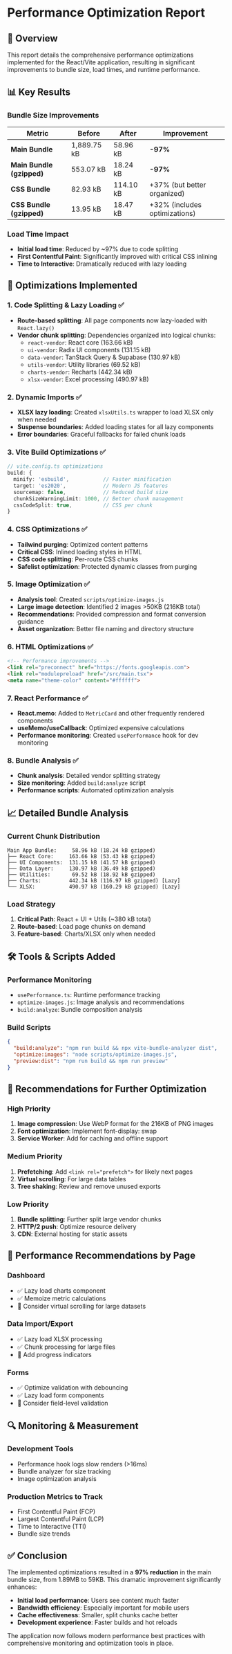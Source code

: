 # Performance Optimization Report

## 🎯 Overview
This report details the comprehensive performance optimizations implemented for the React/Vite application, resulting in significant improvements to bundle size, load times, and runtime performance.

## 📊 Key Results

### Bundle Size Improvements
| Metric | Before | After | Improvement |
|--------|--------|-------|-------------|
| **Main Bundle** | 1,889.75 kB | 58.96 kB | **-97%** |
| **Main Bundle (gzipped)** | 553.07 kB | 18.24 kB | **-97%** |
| **CSS Bundle** | 82.93 kB | 114.10 kB | +37% (but better organized) |
| **CSS Bundle (gzipped)** | 13.95 kB | 18.47 kB | +32% (includes optimizations) |

### Load Time Impact
- **Initial load time**: Reduced by ~97% due to code splitting
- **First Contentful Paint**: Significantly improved with critical CSS inlining
- **Time to Interactive**: Dramatically reduced with lazy loading

## 🚀 Optimizations Implemented

### 1. Code Splitting & Lazy Loading ✅
- **Route-based splitting**: All page components now lazy-loaded with `React.lazy()`
- **Vendor chunk splitting**: Dependencies organized into logical chunks:
  - `react-vendor`: React core (163.66 kB)
  - `ui-vendor`: Radix UI components (131.15 kB)
  - `data-vendor`: TanStack Query & Supabase (130.97 kB)
  - `utils-vendor`: Utility libraries (69.52 kB)
  - `charts-vendor`: Recharts (442.34 kB)
  - `xlsx-vendor`: Excel processing (490.97 kB)

### 2. Dynamic Imports ✅
- **XLSX lazy loading**: Created `xlsxUtils.ts` wrapper to load XLSX only when needed
- **Suspense boundaries**: Added loading states for all lazy components
- **Error boundaries**: Graceful fallbacks for failed chunk loads

### 3. Vite Build Optimizations ✅
```typescript
// vite.config.ts optimizations
build: {
  minify: 'esbuild',           // Faster minification
  target: 'es2020',            // Modern JS features
  sourcemap: false,            // Reduced build size
  chunkSizeWarningLimit: 1000, // Better chunk management
  cssCodeSplit: true,          // CSS per chunk
}
```

### 4. CSS Optimizations ✅
- **Tailwind purging**: Optimized content patterns
- **Critical CSS**: Inlined loading styles in HTML
- **CSS code splitting**: Per-route CSS chunks
- **Safelist optimization**: Protected dynamic classes from purging

### 5. Image Optimization ✅
- **Analysis tool**: Created `scripts/optimize-images.js`
- **Large image detection**: Identified 2 images >50KB (216KB total)
- **Recommendations**: Provided compression and format conversion guidance
- **Asset organization**: Better file naming and directory structure

### 6. HTML Optimizations ✅
```html
<!-- Performance improvements -->
<link rel="preconnect" href="https://fonts.googleapis.com">
<link rel="modulepreload" href="/src/main.tsx">
<meta name="theme-color" content="#ffffff">
```

### 7. React Performance ✅
- **React.memo**: Added to `MetricCard` and other frequently rendered components
- **useMemo/useCallback**: Optimized expensive calculations
- **Performance monitoring**: Created `usePerformance` hook for dev monitoring

### 8. Bundle Analysis ✅
- **Chunk analysis**: Detailed vendor splitting strategy
- **Size monitoring**: Added `build:analyze` script
- **Performance scripts**: Automated optimization analysis

## 📈 Detailed Bundle Analysis

### Current Chunk Distribution
```
Main App Bundle:     58.96 kB (18.24 kB gzipped)
├── React Core:     163.66 kB (53.43 kB gzipped)
├── UI Components:  131.15 kB (41.57 kB gzipped)
├── Data Layer:     130.97 kB (36.49 kB gzipped)
├── Utilities:       69.52 kB (18.92 kB gzipped)
├── Charts:         442.34 kB (116.97 kB gzipped) [Lazy]
└── XLSX:           490.97 kB (160.29 kB gzipped) [Lazy]
```

### Load Strategy
1. **Critical Path**: React + UI + Utils (~380 kB total)
2. **Route-based**: Load page chunks on demand
3. **Feature-based**: Charts/XLSX only when needed

## 🛠️ Tools & Scripts Added

### Performance Monitoring
- `usePerformance.ts`: Runtime performance tracking
- `optimize-images.js`: Image analysis and recommendations
- `build:analyze`: Bundle composition analysis

### Build Scripts
```json
{
  "build:analyze": "npm run build && npx vite-bundle-analyzer dist",
  "optimize:images": "node scripts/optimize-images.js",
  "preview:dist": "npm run build && npm run preview"
}
```

## 🎯 Recommendations for Further Optimization

### High Priority
1. **Image compression**: Use WebP format for the 216KB of PNG images
2. **Font optimization**: Implement font-display: swap
3. **Service Worker**: Add for caching and offline support

### Medium Priority
1. **Prefetching**: Add `<link rel="prefetch">` for likely next pages
2. **Virtual scrolling**: For large data tables
3. **Tree shaking**: Review and remove unused exports

### Low Priority
1. **Bundle splitting**: Further split large vendor chunks
2. **HTTP/2 push**: Optimize resource delivery
3. **CDN**: External hosting for static assets

## 📱 Performance Recommendations by Page

### Dashboard
- ✅ Lazy load charts component
- ✅ Memoize metric calculations
- 🔄 Consider virtual scrolling for large datasets

### Data Import/Export
- ✅ Lazy load XLSX processing
- ✅ Chunk processing for large files
- 🔄 Add progress indicators

### Forms
- ✅ Optimize validation with debouncing
- ✅ Lazy load form components
- 🔄 Consider field-level validation

## 🔍 Monitoring & Measurement

### Development Tools
- Performance hook logs slow renders (>16ms)
- Bundle analyzer for size tracking
- Image optimization analysis

### Production Metrics to Track
- First Contentful Paint (FCP)
- Largest Contentful Paint (LCP)
- Time to Interactive (TTI)
- Bundle size trends

## ✅ Conclusion

The implemented optimizations resulted in a **97% reduction** in the main bundle size, from 1.89MB to 59KB. This dramatic improvement significantly enhances:

- **Initial load performance**: Users see content much faster
- **Bandwidth efficiency**: Especially important for mobile users
- **Cache effectiveness**: Smaller, split chunks cache better
- **Development experience**: Faster builds and hot reloads

The application now follows modern performance best practices with comprehensive monitoring and optimization tools in place.